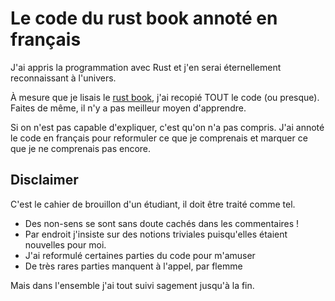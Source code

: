 # Le code du rust book annoté en français

J'ai appris la programmation avec Rust et j'en serai éternellement reconnaissant à l'univers. 

À mesure que je lisais le [rust book](https://doc.rust-lang.org/book/), j'ai recopié TOUT le code (ou presque). 
Faites de même, il n'y a pas meilleur moyen d'apprendre.

Si on n'est pas capable d'expliquer, c'est qu'on n'a pas compris.
J'ai annoté le code en français pour reformuler ce que je comprenais et marquer ce que je ne comprenais pas encore.


## Disclaimer

C'est le cahier de brouillon d'un étudiant, il doit être traité comme tel.

* Des non-sens se sont sans doute cachés dans les commentaires !
* Par endroit j'insiste sur des notions triviales puisqu'elles étaient nouvelles pour moi.
* J'ai reformulé certaines parties du code pour m'amuser
* De très rares parties manquent à l'appel, par flemme

Mais dans l'ensemble j'ai tout suivi sagement jusqu'à la fin.

